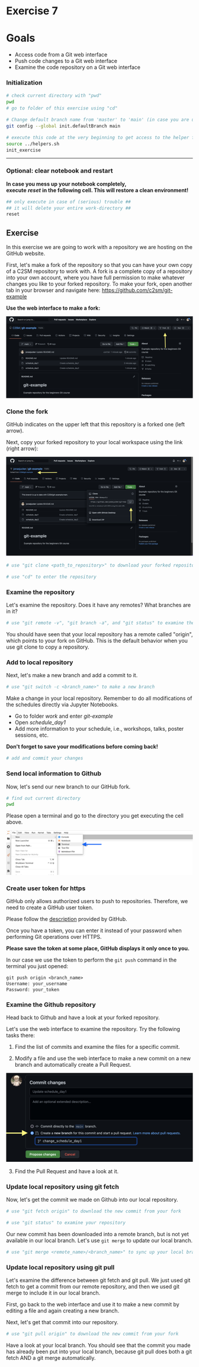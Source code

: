 # Exercise 7

# Goals
* Access code from a Git web interface
* Push code changes to a Git web interface
* Examine the code repository on a Git web interface

### Initialization


```bash
# check current directory with "pwd"
pwd
# go to folder of this exercise using "cd"

```


```bash
# Change default branch name from 'master' to 'main' (in case you are using an old version of git)
git config --global init.defaultBranch main
```


```bash
# execute this code at the very beginning to get access to the helper functions
source ../helpers.sh
init_exercise
```

***
### Optional: clear notebook and restart
**In case you mess up your notebook completely,  
execute** ***reset*** **in the following cell. This will restore a clean environment!**


```bash
## only execute in case of (serious) trouble ##
## it will delete your entire work-directory ##
reset
```

## Exercise

In this exercise we are going to work with a repository we are hosting on the GitHub website.

First, let's make a fork of the repository so that you can have your own copy of a C2SM repository to work with.  A fork is a complete copy of a repository into your own account, where you have full permission to make whatever changes you like to your forked repository. To make your fork, open another tab in your browser and navigate here: https://github.com/c2sm/git-example

**Use the web interface to make a fork:**

![Fork.png](../images/Fork.png)

### Clone the fork

GitHub indicates on the upper left that this repository is a forked one (left arrow).


Next, copy your forked repository to your local workspace using the link (right arrow):

![Forked_Repo_view.png](../images/Forked_Repo_view.png)


```bash
# use "git clone <path_to_repository>" to download your forked repository

```


```bash
# use "cd" to enter the repository

```

### Examine the repository
Let's examine the repository.  Does it have any remotes?  What branches are in it?  


```bash
# use "git remote -v", "git branch -a", and "git status" to examine the repository

```

You should have seen that your local repository has a remote called "origin", which points to your fork on GitHub.  This is the default behavior when you use git clone to copy a repository.  

### Add to local repository
Next, let's make a new branch and add a commit to it.  


```bash
# use "git switch -c <branch_name>" to make a new branch

```

Make a change in your local repository.
Remember to do all modifications of the schedules directly via Jupyter Notebooks.
   * Go to folder *work* and enter *git-example*
   * Open *schedule_day1*
   * Add more information to your schedule, i.e., workshops, talks, poster sessions, etc.
   
**Don't forget to save your modifications before coming back!**


```bash
# add and commit your changes

```

### Send local information to Github

Now, let's send our new branch to our GitHub fork.


```bash
# find out current directory
pwd
```

Please open a terminal and go to the directory you get executing the cell above.

![Open_Terminal.png](../images/Open_Terminal.png)


### Create user token for https

GitHub only allows authorized users to push to repositories.
Therefore, we need to create a GitHub user token.

Please follow the [description](https://docs.github.com/en/authentication/keeping-your-account-and-data-secure/creating-a-personal-access-token#creating-a-token) provided by GitHub.

Once you have a token, you can enter it instead of your password when performing Git operations over HTTPS.

**Please save the token at some place, GitHub displays it only once to you.**

In our case we use the token to perform the `git push` command in the terminal you just opened:

```
git push origin <branch_name>
Username: your_username
Password: your_token
```

### Examine the Github repository

Head back to Github and have a look at your forked repository.  

Let's use the web interface to examine the repository.  Try the following tasks there:

1. Find the list of commits and examine the files for a specific commit.  

2. Modify a file and use the web interface to make a new commit on a new branch and automatically create a Pull Request.

![Edit_file_PR.png](../images/Edit_file_PR.png)

3. Find the Pull Request and have a look at it.

### Update local repository using git fetch

Now, let's get the commit we made on Github into our local repository.   


```bash
# use "git fetch origin" to download the new commit from your fork

```


```bash
# use "git status" to examine your repository

```

Our new commit has been downloaded into a remote branch, but is not yet available in our local branch.  Let's use ```git merge``` to update our local branch.    


```bash
# use "git merge <remote_name>/<branch_name>" to sync up your local branch with the remote one 

```

### Update local repository using git pull

Let's examine the difference between git fetch and git pull.  We just used git fetch to get a commit from our remote repository, and then we used git merge to include it in our local branch.  

First, go back to the web interface and use it to make a new commit by editing a file and again creating a new branch.  

Next, let's get that commit into our repository.  


```bash
# use "git pull origin" to download the new commit from your fork

```

Have a look at your local branch.  You should see that the commit you made has already been put into your local branch, because git pull does both a git fetch AND a git merge automatically.   
